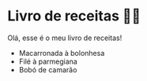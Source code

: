 # Livro de receitas :man_cook:

Olá, esse é o meu livro de receitas!

- Macarronada à bolonhesa
- Filé à parmegiana
- Bobó de camarão
